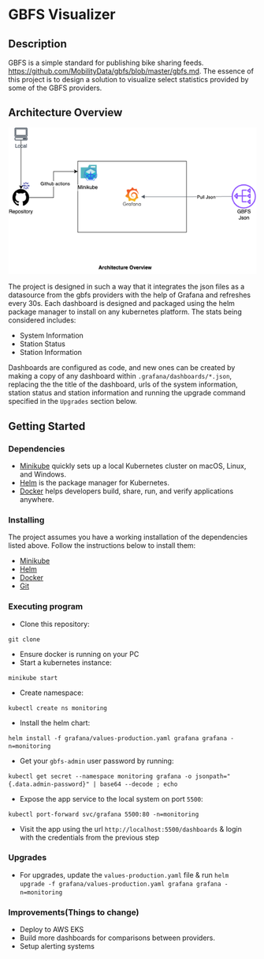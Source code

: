 # GBFS Visualizer

## Description

GBFS is a simple standard for publishing bike sharing feeds. https://github.com/MobilityData/gbfs/blob/master/gbfs.md. The essence of this project is to design a solution to visualize select statistics provided by some of the GBFS providers.

## Architecture Overview

<center><img alt="architecture_overview" width="600px" src="docs/architecture.png" /></center>

The project is designed in such a way that it integrates the json files as a datasource from the gbfs providers with the help of Grafana and refreshes every 30s. Each dashboard is designed and packaged using the helm package manager to install on any kubernetes platform. The stats being considered includes:

- System Information
- Station Status
- Station Information

Dashboards are configured as code, and new ones can be created by making a copy of any dashboard within `.grafana/dashboards/*.json`, replacing the the title of the dashboard, urls of the system information, station status and station information and running the upgrade command specified in the `Upgrades` section below.

## Getting Started

### Dependencies

* [Minikube](https://minikube.sigs.k8s.io/docs/) quickly sets up a local Kubernetes cluster on macOS, Linux, and Windows.
* [Helm](https://helm.sh/docs/) is the package manager for Kubernetes.
* [Docker](https://www.docker.com/) helps developers build, share, run, and verify applications anywhere.

### Installing

The project assumes you have a working installation of the dependencies listed above. Follow the instructions below to install them:

* [Minikube](https://minikube.sigs.k8s.io/docs/start/?arch=%2Fmacos%2Farm64%2Fstable%2Fbinary+download)
* [Helm](https://helm.sh/docs/intro/install/)
* [Docker](https://docs.docker.com/desktop/)
* [Git](https://git-scm.com/book/en/v2/Getting-Started-Installing-Git)

### Executing program

* Clone this repository:
```
git clone 
```
* Ensure docker is running on your PC
* Start a kubernetes instance:
```
minikube start
```

* Create namespace:
```
kubectl create ns monitoring
```

* Install the helm chart:
```
helm install -f grafana/values-production.yaml grafana grafana -n=monitoring
```

* Get your `gbfs-admin` user password by running:
```
kubectl get secret --namespace monitoring grafana -o jsonpath="{.data.admin-password}" | base64 --decode ; echo
```

* Expose the app service to the local system on port `5500`:
```
kubectl port-forward svc/grafana 5500:80 -n=monitoring
```

* Visit the app using the url `http://localhost:5500/dashboards` & login with the credentials from the previous step

### Upgrades

* For upgrades, update the `values-production.yaml` file & run `helm upgrade -f grafana/values-production.yaml grafana grafana -n=monitoring`

### Improvements(Things to change)

- Deploy to AWS EKS
- Build more dashboards for comparisons between providers.
- Setup alerting systems
